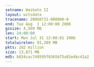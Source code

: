 ```yaml
---
setname: Waikato II
layout: witsdata
tracename: 20060731-000000-0
end: Tue Aug  1 12:00:00 2006
gzsize: 4,569 MB
len: 24:00:00
start: Mon Jul 31 12:00:01 2006
totalwirelen: 91,289 MB
pkts: 182 million
size: 13,871 MB
md5: b924cac749595f8365675a91e4bc41a2
---
```

